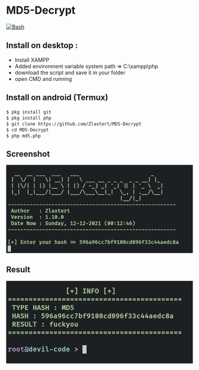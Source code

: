 # MD5-Decrypt
[![Bash](https://img.shields.io/badge/language-Bash-blue.svg)](https://www.gnu.org/software/bash/)
## Install on desktop : 
- Install XAMPP
- Added environment variable system path => C:\xampp\php
- download the script and save it in your folder
- open CMD and running

## Install on android (Termux)
    $ pkg install git
    $ pkg install php
    $ git clone https://github.com/Zlaxtert/MD5-Decrypt
    $ cd MD5-Decrypt
    $ php md5.php

## Screenshot
<img src="img/bg.jpg">

## Result
<img src="img/result.jpg">
